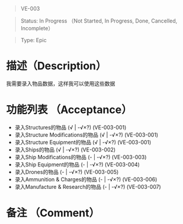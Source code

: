 > VE-003

> Status: In Progress （Not Started, In Progress, Done, Cancelled, Incomplete）

> Type: Epic

# 描述（Description）
我需要录入物品数据，这样我可以使用这些数据

# 功能列表 （Acceptance）
* 录入Structures的物品 (√ | -√×?) (VE-003-001)
* 录入Structure Modifications的物品 (√ | -√×?) (VE-003-001)
* 录入Structure Equipment的物品 (√ | -√×?) (VE-003-001)
* 录入Ships的物品 (√ | -√×?) (VE-003-002)
* 录入Ship Modifications的物品 (- | -√×?) (VE-003-003)
* 录入Ship Equipment的物品 (- | -√×?) (VE-003-004)
* 录入Drones的物品 (- | -√×?) (VE-003-005)
* 录入Ammunition \& Charges的物品 (- | -√×?) (VE-003-006)
* 录入Manufacture \& Research的物品 (- | -√×?) (VE-003-007)

# 备注 （Comment）

